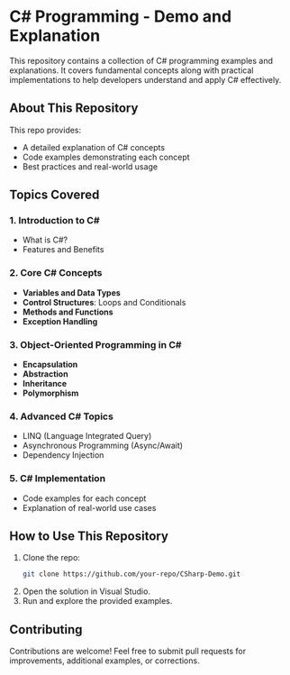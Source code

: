 # C# Programming - Demo and Explanation  

This repository contains a collection of C# programming examples and explanations. It covers fundamental concepts along with practical implementations to help developers understand and apply C# effectively.  

## About This Repository  
This repo provides:  
- A detailed explanation of C# concepts  
- Code examples demonstrating each concept  
- Best practices and real-world usage  

## Topics Covered  
### 1. Introduction to C#  
   - What is C#?  
   - Features and Benefits  

### 2. Core C# Concepts  
   - **Variables and Data Types**  
   - **Control Structures**: Loops and Conditionals  
   - **Methods and Functions**  
   - **Exception Handling**  

### 3. Object-Oriented Programming in C#  
   - **Encapsulation**  
   - **Abstraction**  
   - **Inheritance**  
   - **Polymorphism**  

### 4. Advanced C# Topics  
   - LINQ (Language Integrated Query)  
   - Asynchronous Programming (Async/Await)  
   - Dependency Injection  

### 5. C# Implementation  
   - Code examples for each concept  
   - Explanation of real-world use cases  

## How to Use This Repository  
1. Clone the repo:  
   ```sh  
   git clone https://github.com/your-repo/CSharp-Demo.git  
   ```  
2. Open the solution in Visual Studio.  
3. Run and explore the provided examples.  

## Contributing  
Contributions are welcome! Feel free to submit pull requests for improvements, additional examples, or corrections.  

